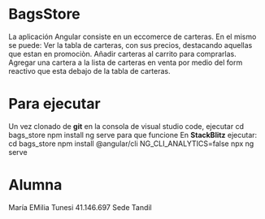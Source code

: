 # BagsStore

La aplicación Angular consiste en un eccomerce de carteras. En el mismo se puede:
Ver la tabla de carteras, con sus precios, destacando aquellas que estan en promociòn. 
Añadir carteras al carrito para comprarlas. 
Agregar una cartera a la lista de carteras en venta por medio del form reactivo que esta debajo de la tabla de carteras.


# Para ejecutar
Un vez clonado de **git** en la consola de visual studio code, ejecutar 
cd bags_store
npm install 
ng serve para que funcione
En **StackBlitz** ejecutar:
cd bags_store
npm install @angular/cli
NG_CLI_ANALYTICS=false npx ng serve

# Alumna
María EMilia Tunesi
41.146.697
Sede Tandil
